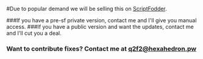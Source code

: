 #Due to popular demand we will be selling this on [ScriptFodder](https://scriptfodder.com/scripts/view/3309).


###If you have a pre-sf private version, contact me and I'll give you manual access.
###If you have a public version and want the updates, contact me and I'll cut you a deal.

### Want to contribute fixes? Contact me at q2f2@hexahedron.pw
